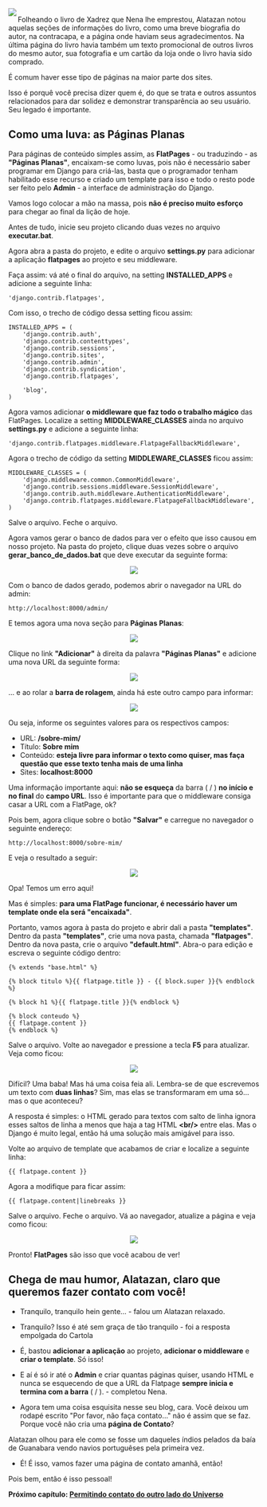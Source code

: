 <img src="http://www.aprendendodjango.com/media/img/ilustracao_3.gif" align="left"/>

Folheando o livro de Xadrez que Nena lhe emprestou, Alatazan notou aquelas seções de informações do livro, como uma breve biografia do autor, na contracapa, e a página onde haviam seus agradecimentos. Na última página do livro havia também um texto promocional de outros livros do mesmo autor, sua fotografia e um cartão da loja onde o livro havia sido comprado.

É comum haver esse tipo de páginas na maior parte dos sites.

Isso é porquê você precisa dizer quem é, do que se trata e outros assuntos relacionados para dar solidez e demonstrar transparência ao seu usuário. Seu legado é importante.

## Como uma luva: as Páginas Planas

Para páginas de conteúdo simples assim, as **FlatPages** - ou traduzindo - as **"Páginas Planas"**, encaixam-se como luvas, pois não é necessário saber programar em Django para criá-las, basta que o programador tenham habilitado esse recurso e criado um template para isso e todo o resto pode ser feito pelo **Admin** - a interface de administração do Django.

Vamos logo colocar a mão na massa, pois **não é preciso muito esforço** para chegar ao final da lição de hoje.

Antes de tudo, inicie seu projeto clicando duas vezes no arquivo **executar.bat**.

Agora abra a pasta do projeto, e edite o arquivo **settings.py** para adicionar a aplicação **flatpages** ao projeto e seu middleware.

Faça assim: vá até o final do arquivo, na setting **INSTALLED\_APPS** e adicione a seguinte linha:

    'django.contrib.flatpages',
    

Com isso, o trecho de código dessa setting ficou assim:

    INSTALLED_APPS = (
        'django.contrib.auth',
        'django.contrib.contenttypes',
        'django.contrib.sessions',
        'django.contrib.sites',
        'django.contrib.admin',
        'django.contrib.syndication',
        'django.contrib.flatpages',
        
        'blog',
    )

Agora vamos adicionar **o middleware que faz todo o trabalho mágico** das FlatPages. Localize a setting **MIDDLEWARE\_CLASSES** ainda no arquivo **settings.py** e adicione a seguinte linha:

    'django.contrib.flatpages.middleware.FlatpageFallbackMiddleware',
    

Agora o trecho de código da setting **MIDDLEWARE\_CLASSES** ficou assim:

    MIDDLEWARE_CLASSES = (
        'django.middleware.common.CommonMiddleware',
        'django.contrib.sessions.middleware.SessionMiddleware',
        'django.contrib.auth.middleware.AuthenticationMiddleware',
        'django.contrib.flatpages.middleware.FlatpageFallbackMiddleware',
    )

Salve o arquivo. Feche o arquivo.

Agora vamos gerar o banco de dados para ver o efeito que isso causou em nosso projeto. Na pasta do projeto, clique duas vezes sobre o arquivo **gerar\_banco\_de\_dados.bat** que deve executar da seguinte forma:

<p align="center">
<img src="http://www.aprendendodjango.com/gallery/flatpages-gerando-banco-de-dados/file/"/>
</p>

Com o banco de dados gerado, podemos abrir o navegador na URL do admin:

    http://localhost:8000/admin/
    

E temos agora uma nova seção para **Páginas Planas**:

<p align="center">
<img src="http://www.aprendendodjango.com/gallery/flatpages-admin/file/"/>
</p>

Clique no link **"Adicionar"** à direita da palavra **"Páginas Planas"** e adicione uma nova URL da seguinte forma:

<p align="center">
<img src="http://www.aprendendodjango.com/gallery/flatpages-nova-url/file/"/>
</p>

... e ao rolar a **barra de rolagem**, ainda há este outro campo para informar:

<p align="center">
<img src="http://www.aprendendodjango.com/gallery/flatpages-nova-url-2/file/"/>
</p>

Ou seja, informe os seguintes valores para os respectivos campos:

* URL: **/sobre-mim/**
* Título: **Sobre mim**
* Conteúdo: **esteja livre para informar o texto como quiser, mas faça questão que esse texto tenha mais de uma linha**
* Sites: **localhost:8000**

Uma informação importante aqui: **não se esqueça** da barra ( / ) **no início e no final** do **campo URL**. Isso é importante para que o middleware consiga casar a URL com a FlatPage, ok?

Pois bem, agora clique sobre o botão **"Salvar"** e carregue no navegador o seguinte endereço:

    http://localhost:8000/sobre-mim/
    

E veja o resultado a seguir:

<p align="center">
<img src="http://www.aprendendodjango.com/gallery/flatpages-template-nao-encontrado/file/"/>
</p>

Opa! Temos um erro aqui!

Mas é simples: **para uma FlatPage funcionar, é necessário haver um template onde ela será "encaixada"**.

Portanto, vamos agora à pasta do projeto e abrir dali a pasta **"templates"**. Dentro da pasta **"templates"**, crie uma nova pasta, chamada **"flatpages"**. Dentro da nova pasta, crie o arquivo **"default.html"**. Abra-o para edição e escreva o seguinte código dentro:

    {% extends "base.html" %}
    
    {% block titulo %}{{ flatpage.title }} - {{ block.super }}{% endblock %}
    
    {% block h1 %}{{ flatpage.title }}{% endblock %}
    
    {% block conteudo %}
    {{ flatpage.content }}
    {% endblock %}

Salve o arquivo. Volte ao navegador e pressione a tecla **F5** para atualizar. Veja como ficou:

<p align="center">
<img src="http://www.aprendendodjango.com/gallery/flatpages-sem-saltos-de-linha/file/"/>
</p>

Difícil? Uma baba! Mas há uma coisa feia ali. Lembra-se de que escrevemos um texto com **duas linhas**? Sim, mas elas se transformaram em uma só... mas o que aconteceu?

A resposta é simples: o HTML gerado para textos com salto de linha ignora esses saltos de linha a menos que haja a tag HTML **&lt;br/&gt;** entre elas. Mas o Django é muito legal, então há uma solução mais amigável para isso.

Volte ao arquivo de template que acabamos de criar e localize a seguinte linha:

    {{ flatpage.content }}
    

Agora a modifique para ficar assim:

    {{ flatpage.content|linebreaks }}
    

Salve o arquivo. Feche o arquivo. Vá ao navegador, atualize a página e veja como ficou:

<p align="center">
<img src="http://www.aprendendodjango.com/gallery/flatpages-template-com-linebreaks/file/"/>
</p>

Pronto! **FlatPages** são isso que você acabou de ver!

## Chega de mau humor, Alatazan, claro que queremos fazer contato com você!

- Tranquilo, tranquilo hein gente... - falou um Alatazan relaxado.

- Tranquilo? Isso é até sem graça de tão tranquilo - foi a resposta empolgada do Cartola

- É, bastou **adicionar a aplicação** ao projeto, **adicionar o middleware** e **criar o template**. Só isso!

- E aí é só ir até o **Admin** e criar quantas páginas quiser, usando HTML e nunca se esquecendo de que a URL da Flatpage **sempre inicia e termina com a barra** ( / ). - completou Nena.

- Agora tem uma coisa esquisita nesse seu blog, cara. Você deixou um rodapé escrito "Por favor, não faça contato..." não é assim que se faz. Porque você não cria uma **página de Contato**?

Alatazan olhou para ele como se fosse um daqueles índios pelados da baía de Guanabara vendo navios portuguêses pela primeira vez.

- É! É isso, vamos fazer uma página de contato amanhã, então!

Pois bem, então é isso pessoal!

**Próximo capítulo: [Permitindo contato do outro lado do Universo](http://www.aprendendodjango.com/permitindo-contato-do-outro-lado-do-universo/)**

